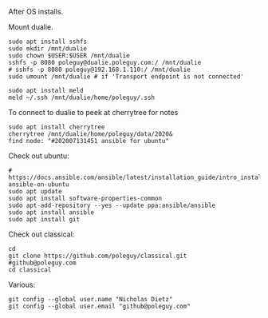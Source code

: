 After OS installs.

Mount dualie.

    sudo apt install sshfs
    sudo mkdir /mnt/dualie
    sudo chown $USER:$USER /mnt/dualie
    sshfs -p 8080 poleguy@dualie.poleguy.com:/ /mnt/dualie
    # sshfs -p 8080 poleguy@192.168.1.110:/ /mnt/dualie
    sudo umount /mnt/dualie # if 'Transport endpoint is not connected'
    
    sudo apt install meld
    meld ~/.ssh /mnt/dualie/home/poleguy/.ssh

To connect to dualie to peek at cherrytree for notes

    sudo apt install cherrytree
    cherrytree /mnt/dualie/home/poleguy/data/2020&
    find node: "#202007131451 ansible for ubuntu"

Check out ubuntu:

    # https://docs.ansible.com/ansible/latest/installation_guide/intro_installation.html#installing-ansible-on-ubuntu
    sudo apt update
    sudo apt install software-properties-common
    sudo apt-add-repository --yes --update ppa:ansible/ansible
    sudo apt install ansible
    sudo apt install git

Check out classical:
  
    cd
    git clone https://github.com/poleguy/classical.git
    #github@poleguy.com
    cd classical
    
Various:
    
    git config --global user.name "Nicholas Dietz"
    git config --global user.email "github@poleguy.com"
